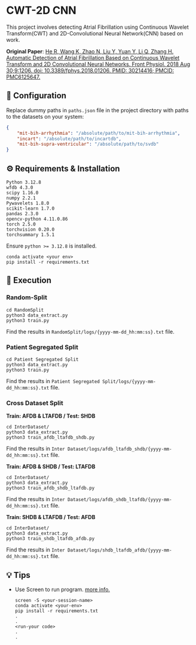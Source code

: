 # CWT-2D CNN
This project involves detecting Atrial Fibrillation using Continuous Wavelet Transform(CWT) and 2D-Convolutional Neural Network(CNN) based on work.

**Original Paper**: [He R, Wang K, Zhao N, Liu Y, Yuan Y, Li Q, Zhang H. Automatic Detection of Atrial Fibrillation Based on Continuous Wavelet Transform and 2D Convolutional Neural Networks. Front Physiol. 2018 Aug 30;9:1206. doi: 10.3389/fphys.2018.01206. PMID: 30214416; PMCID: PMC6125647.](https://www.frontiersin.org/journals/physiology/articles/10.3389/fphys.2018.01206/full)

## 🔧 Configuration

Replace dummy paths in `paths.json` file in the project directory with paths to the datasets on your system:

```json
{
    "mit-bih-arrhythmia": "/absolute/path/to/mit-bih-arrhythmia",
    "incart": "/absolute/path/to/incartdb",
    "mit-bih-supra-ventricular": "/absolute/path/to/svdb"
}
```

## ⚙️ Requirements & Installation
```
Python 3.12.8
wfdb 4.3.0
scipy 1.16.0
numpy 2.2.1
Pywavelets 1.8.0
scikit-learn 1.7.0
pandas 2.3.0
opencv-python 4.11.0.86
torch 2.5.0
torchvision 0.20.0
torchsummary 1.5.1
```
Ensure ```python >= 3.12.8``` is installed. 

```
conda activate <your env>
pip install -r requirements.txt
```

## 🚀 Execution
### Random-Split
```
cd RandomSplit
python3 data_extract.py
python3 train.py
```
Find the results in ```RandomSplit/logs/{yyyy-mm-dd_hh:mm:ss}.txt``` file.

### Patient Segregated Split
```
cd Patient Segregated Split
python3 data_extract.py
python3 train.py
```
Find the results in ```Patient Segregated Split/logs/{yyyy-mm-dd_hh:mm:ss}.txt``` file.

### Cross Dataset Split

**Train: AFDB & LTAFDB / Test: SHDB**
```
cd InterDataset/
python3 data_extract.py
python3 train_afdb_ltafdb_shdb.py
```
Find the results in ```Inter Dataset/logs/afdb_ltafdb_shdb/{yyyy-mm-dd_hh:mm:ss}.txt``` file.

**Train: AFDB & SHDB / Test: LTAFDB**
```
cd InterDataset/
python3 data_extract.py
python3 train_afdb_shdb_ltafdb.py
```
Find the results in ```Inter Dataset/logs/afdb_shdb_ltafdb/{yyyy-mm-dd_hh:mm:ss}.txt``` file.

**Train: SHDB & LTAFDB / Test: AFDB**
```
cd InterDataset/
python3 data_extract.py
python3 train_shdb_ltafdb_afdb.py
```
Find the results in ```Inter Dataset/logs/shdb_ltafdb_afdb/{yyyy-mm-dd_hh:mm:ss}.txt``` file.

## 💡 Tips
* Use Screen to run program. [more info.](https://www.geeksforgeeks.org/linux-unix/screen-command-in-linux-with-examples/)
  ```
  screen -S <your-session-name>
  conda activate <your-env>
  pip install -r requirements.txt
  .
  .
  <run-your code>
  .
  .
  
  ```
